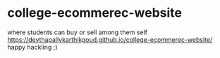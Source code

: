 # college-ecommerec-website
where students can buy or sell among them self
https://devthapallykarthikgoud.github.io/college-ecommerec-website/
happy hackling ;)
